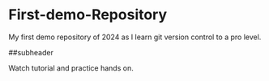 # First-demo-Repository
My first demo repository of 2024 as I learn git version control to a pro level.

##subheader

Watch tutorial and practice hands on.